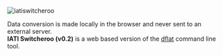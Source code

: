 ![iatiswitcheroo](https://user-images.githubusercontent.com/1515961/84581895-9eb10380-addd-11ea-9094-890b94bbd694.png)


Data conversion is made locally in the browser and never sent to an external server.  
**IATI Switcheroo (v0.2)** is a web based version of the [dflat](https://github.com/devinit/D-Portal/tree/master/dflat) command line tool.

